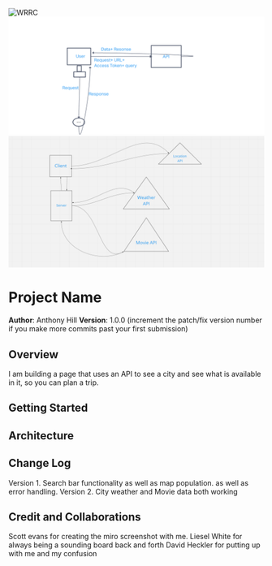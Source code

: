 ![WRRC](./public/imgs/Day1snip.jpg/Day1snip.jpg)
![WRRC2](./public/imgs/Untitled.png)
![WRRC3](./public/imgs/wrrc-3.png)
# Project Name

**Author**: Anthony Hill
**Version**: 1.0.0 (increment the patch/fix version number if you make more commits past your first submission)

## Overview
I am building a page that uses an API to see a city and see what is available in it, so you can plan a trip. 

## Getting Started
<!-- What are the steps that a user must take in order to build this app on their own machine and get it running? -->

## Architecture
<!-- Provide a detailed description of the application design. What technologies (languages, libraries, etc) you're using, and any other relevant design information. -->

## Change Log
Version 1. Search bar functionality as well as map population. as well as error handling. 
Version 2. City weather and Movie data both working

## Credit and Collaborations
Scott evans for creating the miro screenshot with me. 
Liesel White for always being a sounding board back and forth
David Heckler for putting up with me and my confusion